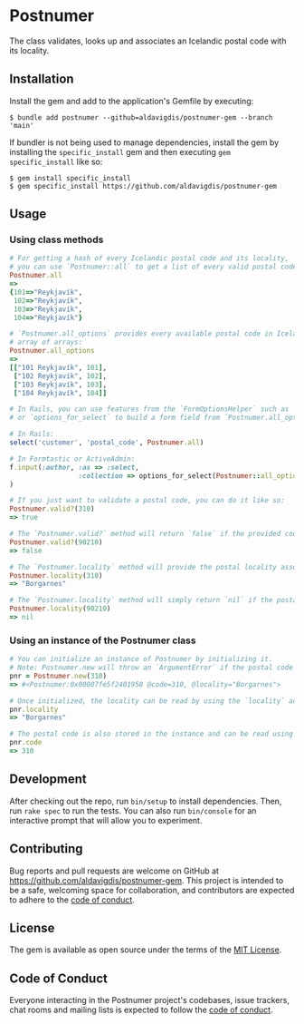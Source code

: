 # Postnumer

The class validates, looks up and associates an Icelandic postal code with its locality.

## Installation

Install the gem and add to the application's Gemfile by executing:

    $ bundle add postnumer --github=aldavigdis/postnumer-gem --branch 'main'

If bundler is not being used to manage dependencies, install the gem by
installing the `specific_install` gem and then executing `gem specific_install`
like so:

    $ gem install specific_install
    $ gem specific_install https://github.com/aldavigdis/postnumer-gem

## Usage

### Using class methods

```ruby
# For getting a hash of every Icelandic postal code and its locality,
# you can use `Postnumer::all` to get a list of every valid postal code:
Postnumer.all
=>
{101=>"Reykjavík",
 102=>"Reykjavík",
 103=>"Reykjavík",
 104=>"Reykjavík"}

# `Postnumer.all_options` provides every available postal code in Iceland as an
# array of arrays:
Postnumer.all_options
=>
[["101 Reykjavík", 101],
 ["102 Reykjavík", 102],
 ["103 Reykjavík", 103],
 ["104 Reykjavík", 104]]

# In Rails, you can use features from the `FormOptionsHelper` such as `select`
# or `options_for_select` to build a form field from `Postnumer.all_options`.

# In Rails:
select('customer', 'postal_code', Postnumer.all)

# In Formtastic or ActiveAdmin:
f.input(:author, :as => :select,
                 :collection => options_for_select(Postnumer::all_options)
)

# If you just want to validate a postal code, you can do it like so:
Postnumer.valid?(310)
=> true

# The `Postnumer.valid?` method will return `false` if the provided code is invalid:
Postnumer.valid?(90210)
=> false

# The `Postnumer.locality` method will provide the postal locality associated with the postal code:
Postnumer.locality(310)
=> "Borgarnes"

# The `Postnumer.locality` method will simply return `nil` if the postal code is invalid.
Postnumer.locality(90210)
=> nil
```

### Using an instance of the Postnumer class

```ruby
# You can initialize an instance of Postnumer by initializing it.
# Note: Postnumer.new will throw an `ArgumentError` if the postal code is invalid.
pnr = Postnumer.new(310)
=> #<Postnumer:0x00007fe5f2401958 @code=310, @locality="Borgarnes">

# Once initialized, the locality can be read by using the `locality` accessor:
pnr.locality
=> "Borgarnes"

# The postal code is also stored in the instance and can be read using the `code` accessor:
pnr.code
=> 310
```

## Development

After checking out the repo, run `bin/setup` to install dependencies. Then, run `rake spec` to run the tests. You can also run `bin/console` for an interactive prompt that will allow you to experiment.

## Contributing

Bug reports and pull requests are welcome on GitHub at https://github.com/aldavigdis/postnumer-gem. This project is intended to be a safe, welcoming space for collaboration, and contributors are expected to adhere to the [code of conduct](https://github.com/aldavigdis/postnumer-gem/blob/master/CODE_OF_CONDUCT.md).

## License

The gem is available as open source under the terms of the [MIT License](https://opensource.org/licenses/MIT).

## Code of Conduct

Everyone interacting in the Postnumer project's codebases, issue trackers, chat rooms and mailing lists is expected to follow the [code of conduct](https://github.com/aldavigdis/postnumer-gem/blob/master/CODE_OF_CONDUCT.md).
